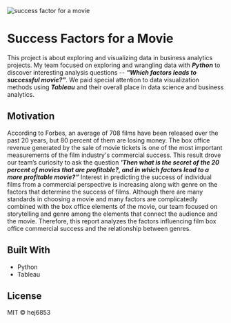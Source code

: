 ![success factor for a movie](https://user-images.githubusercontent.com/79428102/115103025-8a5cfc00-9f03-11eb-9eca-a9e360c673f1.JPG)

# Success Factors for a Movie
This project is about exploring and visualizing data in business analytics projects. 
My team focused on exploring and wrangling data with ***Python*** to discover interesting analysis questions -- ***"Which factors leads to successful movie?"***. We paid special attention to data visualization methods using ***Tableau*** and their overall place in data science and business analytics.

## Motivation
According to Forbes, an average of 708 films have been released over the past 20 years, but 80 percent of them are losing money. The box office revenue generated by the sale of movie tickets is one of the most important measurements of the film industry's commercial success. This result drove our team’s curiosity to ask the question ***'Then what is the secret of the 20 percent of movies that are profitable?, and in which factors lead to a more profitable movie?”*** Interest in predicting the success of individual films from a commercial perspective is increasing along with genre on the factors that determine the success of films. Although there are many standards in choosing a movie and many factors are complicatedly combined with the box office elements of the movie, our team focused on storytelling and genre among the elements that connect the audience and the movie. Therefore, this report analyzes the factors influencing film box office commercial success and the relationship between genres.

## Built With
- Python
- Tableau

## License
MIT © hej6853
